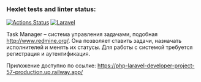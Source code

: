 ### Hexlet tests and linter status:
[![Actions Status](https://github.com/Wiceum/php-laravel-developer-project-57/workflows/hexlet-check/badge.svg)](https://github.com/Wiceum/php-laravel-developer-project-57/actions)
[![Laravel](https://github.com/Wiceum/php-laravel-developer-project-57/actions/workflows/laravel.yml/badge.svg)](https://github.com/Wiceum/php-laravel-developer-project-57/actions/workflows/laravel.yml)

Task Manager – система управления задачами, подобная http://www.redmine.org/. Она позволяет ставить задачи, назначать исполнителей и менять их статусы. Для работы с системой требуется регистрация и аутентификация.



Приложение доступно по ссылке:
https://php-laravel-developer-project-57-production.up.railway.app/
